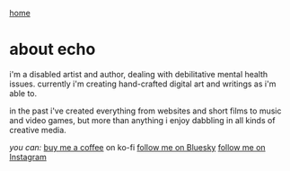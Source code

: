[home](/)
# about echo

i'm a disabled artist and author, dealing with debilitative mental health issues. currently i'm creating hand-crafted digital art and writings as i'm able to. 

in the past i've created everything from websites and short films to music and video games, but more than anything i enjoy dabbling in all kinds of creative media. 

*you can:*
[buy me a coffee](https://ko-fi.com/echo "buy echo a coffee") on ko-fi
[follow me on Bluesky](https://bsky.app/profile/echoesofit.bsky.social) 
[follow me on Instagram](https://www.instagram.com/echoesofit)
